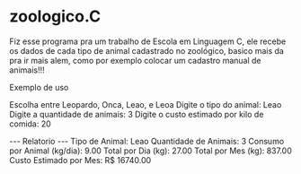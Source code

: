 # zoologico.C
Fiz esse programa pra um trabalho de Escola em Linguagem C, ele recebe os dados de cada tipo de animal cadastrado no zoológico, basico mais da pra ir mais alem, como por exemplo colocar um cadastro manual de animais!!!

Exemplo de uso

Escolha entre Leopardo, Onca, Leao, e Leoa 
Digite o tipo do animal: Leao
Digite a quantidade de animais: 3
Digite o custo estimado por kilo de comida: 20

--- Relatorio ---
Tipo de Animal: Leao
Quantidade de Animais: 3
Consumo por Animal (kg/dia): 9.00
Total por Dia (kg): 27.00
Total por Mes (kg): 837.00
Custo Estimado por Mes: R$ 16740.00

